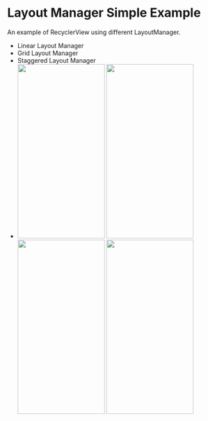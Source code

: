 # Layout Manager Simple Example
An example of RecyclerView using different LayoutManager. 
- Linear Layout Manager
- Grid Layout Manager
- Staggered Layout Manager
- <img
src="https://user-images.githubusercontent.com/26441637/45161803-4f47a780-b1f5-11e8-8e94-2720626c6d72.png" width="200" height="400" />
<img
src="https://user-images.githubusercontent.com/26441637/45161804-4f47a780-b1f5-11e8-9df2-a5a66ec92113.png" width="200" height="400" />
<img
src="https://user-images.githubusercontent.com/26441637/45161805-4fe03e00-b1f5-11e8-8aeb-c20cf9466061.png" width="200" height="400" />
<img
src="https://user-images.githubusercontent.com/26441637/45161806-4fe03e00-b1f5-11e8-92e6-6db3083504bd.png" width="200" height="400" />
